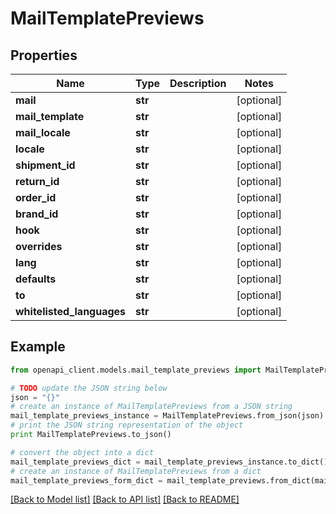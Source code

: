 # MailTemplatePreviews


## Properties
Name | Type | Description | Notes
------------ | ------------- | ------------- | -------------
**mail** | **str** |  | [optional] 
**mail_template** | **str** |  | [optional] 
**mail_locale** | **str** |  | [optional] 
**locale** | **str** |  | [optional] 
**shipment_id** | **str** |  | [optional] 
**return_id** | **str** |  | [optional] 
**order_id** | **str** |  | [optional] 
**brand_id** | **str** |  | [optional] 
**hook** | **str** |  | [optional] 
**overrides** | **str** |  | [optional] 
**lang** | **str** |  | [optional] 
**defaults** | **str** |  | [optional] 
**to** | **str** |  | [optional] 
**whitelisted_languages** | **str** |  | [optional] 

## Example

```python
from openapi_client.models.mail_template_previews import MailTemplatePreviews

# TODO update the JSON string below
json = "{}"
# create an instance of MailTemplatePreviews from a JSON string
mail_template_previews_instance = MailTemplatePreviews.from_json(json)
# print the JSON string representation of the object
print MailTemplatePreviews.to_json()

# convert the object into a dict
mail_template_previews_dict = mail_template_previews_instance.to_dict()
# create an instance of MailTemplatePreviews from a dict
mail_template_previews_form_dict = mail_template_previews.from_dict(mail_template_previews_dict)
```
[[Back to Model list]](../README.md#documentation-for-models) [[Back to API list]](../README.md#documentation-for-api-endpoints) [[Back to README]](../README.md)


